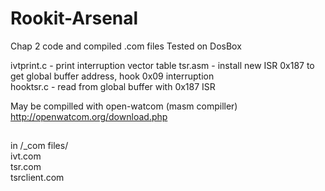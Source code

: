 # Rookit-Arsenal


Chap 2 code and compiled .com files
Tested on DosBox 


ivtprint.c - print interruption vector table
tsr.asm - install new ISR 0x187 to get global buffer address, hook 0x09 interruption  
hooktsr.c - read from global buffer with 0x187 ISR

May be compilled with open-watcom (masm compiller)  
http://openwatcom.org/download.php


##

in /_com files/   
ivt.com  
tsr.com  
tsrclient.com



